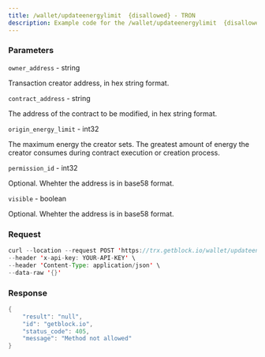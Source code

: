 ```yaml
---
title: /wallet/updateenergylimit  {disallowed} - TRON
description: Example code for the /wallet/updateenergylimit  {disallowed} rest method. Сomplete guide on how to use /wallet/updateenergylimit  {disallowed} rest in GetBlock.io Web3 documentation.
---
```


### Parameters


`owner_address` - string

Transaction creator address, in hex string format.

`contract_address` - string

The address of the contract to be modified, in hex string format.

`origin_energy_limit` - int32

The maximum energy the creator sets. The greatest amount of energy the
creator consumes during contract execution or creation process.

`permission_id` - int32

Optional. Whehter the address is in base58 format.

`visible` - boolean

Optional. Whehter the address is in base58 format.

### Request

``` java
curl --location --request POST 'https://trx.getblock.io/wallet/updateenergylimit' \
--header 'x-api-key: YOUR-API-KEY' \
--header 'Content-Type: application/json' \
--data-raw '{}'
```

###  Response

``` java
{
    "result": "null",
    "id": "getblock.io",
    "status_code": 405,
    "message": "Method not allowed"
}
```

